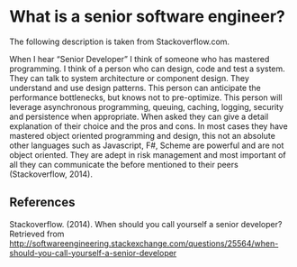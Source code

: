 # What is a senior software engineer?

The following description is taken from Stackoverflow.com.

When I hear “Senior Developer” I think of someone who has mastered programming. I think of a person who can design, code and test a 
system. They can talk to system architecture or component design. They understand and use design patterns. This person can anticipate the 
performance bottlenecks, but knows not to pre-optimize. This person will leverage asynchronous programming, queuing, caching, logging, security and 
persistence when appropriate. When asked they can give a detail explanation of their choice and the pros and cons. In most cases they have mastered 
object oriented programming and design, this not an absolute other languages such as Javascript, F#, Scheme are powerful and are not object 
oriented. They are adept in risk management and most important of all they can communicate the before mentioned to their peers (Stackoverflow, 
2014). 

## References

Stackoverflow. (2014). When should you call yourself a senior developer? Retrieved from 
http://softwareengineering.stackexchange.com/questions/25564/when-should-you-call-yourself-a-senior-developer  
